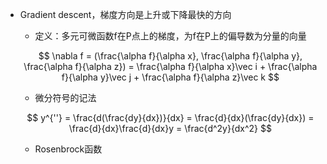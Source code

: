 - Gradient descent，梯度方向是上升或下降最快的方向

  - 定义：多元可微函数f在P点上的梯度，为f在P上的偏导数为分量的向量

  $$
  \nabla f = (\frac{\alpha f}{\alpha x}, \frac{\alpha f}{\alpha y}, \frac{\alpha f}{\alpha z}) = \frac{\alpha f}{\alpha x}\vec i + \frac{\alpha f}{\alpha y}\vec j + \frac{\alpha f}{\alpha z}\vec k
  $$

  

  - 微分符号的记法

  $$
  y^{''} = \frac{d(\frac{dy}{dx})}{dx} = \frac{d}{dx}(\frac{dy}{dx}) = \frac{d}{dx}\frac{d}{dx}y = \frac{d^2y}{dx^2}
  $$

  

  - Rosenbrock函数
